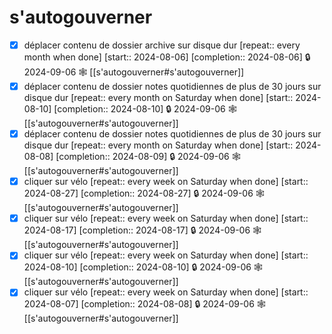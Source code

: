 
# s'autogouverner
- [X] déplacer contenu de dossier archive sur disque dur  [repeat:: every month when done]  [start:: 2024-08-06]  [completion:: 2024-08-06] 🔒 2024-09-06 🕸️ [[s'autogouverner#s'autogouverner]]
- [X] déplacer contenu de dossier notes quotidiennes de plus de 30 jours sur disque dur  [repeat:: every month on Saturday when done]  [start:: 2024-08-10]  [completion:: 2024-08-10] 🔒 2024-09-06 🕸️ [[s'autogouverner#s'autogouverner]]
- [X] déplacer contenu de dossier notes quotidiennes de plus de 30 jours sur disque dur  [repeat:: every month on Saturday when done]  [start:: 2024-08-08]  [completion:: 2024-08-09] 🔒 2024-09-06 🕸️ [[s'autogouverner#s'autogouverner]]
- [X] cliquer sur vélo  [repeat:: every week on Saturday when done]  [start:: 2024-08-27]  [completion:: 2024-08-27] 🔒 2024-09-06 🕸️ [[s'autogouverner#s'autogouverner]]
- [X] cliquer sur vélo  [repeat:: every week on Saturday when done]  [start:: 2024-08-17]  [completion:: 2024-08-17] 🔒 2024-09-06 🕸️ [[s'autogouverner#s'autogouverner]]
- [X] cliquer sur vélo  [repeat:: every week on Saturday when done]  [start:: 2024-08-10]  [completion:: 2024-08-10] 🔒 2024-09-06 🕸️ [[s'autogouverner#s'autogouverner]]
- [X] cliquer sur vélo  [repeat:: every week on Saturday when done]  [start:: 2024-08-07]  [completion:: 2024-08-08] 🔒 2024-09-06 🕸️ [[s'autogouverner#s'autogouverner]]
